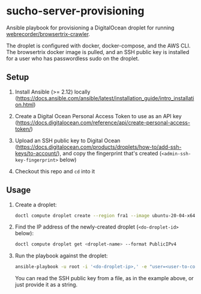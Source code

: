 # sucho-server-provisioning

Ansible playbook for provisioning a DigitalOcean droplet for running [webrecorder/browsertrix-crawler](https://github.com/webrecorder/browsertrix-crawler).

The droplet is configured with docker, docker-compose, and the AWS CLI.  The browsertrix docker image is pulled, and an SSH public key is installed for a user who has passwordless sudo on the droplet.


## Setup

1. Install Ansible (>= 2.12) locally (<https://docs.ansible.com/ansible/latest/installation_guide/intro_installation.html>)

2. Create a Digital Ocean Personal Access Token to use as an API key (<https://docs.digitalocean.com/reference/api/create-personal-access-token/>)

3. Upload an SSH public key to Digital Ocean (<https://docs.digitalocean.com/products/droplets/how-to/add-ssh-keys/to-account/>), and copy the fingerprint that's created (`<admin-ssh-key-fingerprint>` below)

4. Checkout this repo and `cd` into it


## Usage

1. Create a droplet:

   ```sh
   doctl compute droplet create --region fra1 --image ubuntu-20-04-x64 --size s-8vcpu-16gb <droplet-name> --ssh-keys <admin-ssh-key-fingerprint>
   ```

2. Find the IP address of the newly-created droplet (`<do-droplet-id>` below):

   ```sh
   doctl compute droplet get <droplet-name> --format PublicIPv4

   ```

3. Run the playbook against the droplet:

   ```sh
   ansible-playbook -u root -i '<do-droplet-ip>,' -e "user=<user-to-configure>" -e "pub_key='$(</path-to-ssh-public-key)'" browsertrix.playbook.yaml
   ```

   You can read the SSH public key from a file, as in the example above, or just provide it as a string.

